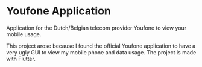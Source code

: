 # Youfone Application

Application for the Dutch/Belgian telecom provider Youfone to view your mobile usage.

This project arose because I found the official Youfone application to have a very ugly GUI to view my mobile phone and data usage. The project is made with Flutter.
